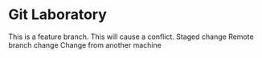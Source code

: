 # Git Laboratory
This is a feature branch.
This will cause a conflict.
Staged change
Remote branch change
Change from another machine

